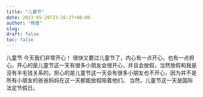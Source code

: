 ```yaml
---
title: "儿童节"
date: 2023-05-29T23:16:27+08:00
author: "杨曾"
slug:
draft: false
toc: false
---
```

儿童节
今天我们非常开心！
很快又要过儿童节了，内心有一点开心，也有一点担心。开心的是儿童节这一天有很多小朋友会很开心，并且会放假，当然放假和我是没有半毛钱关系的。担心的是儿童节这一天会有很多小朋友也不开心，因为并不是所有小朋友的爸爸妈妈在这一天都能放假陪着他们。
当然，儿童节这一天是国际法定节假日。
